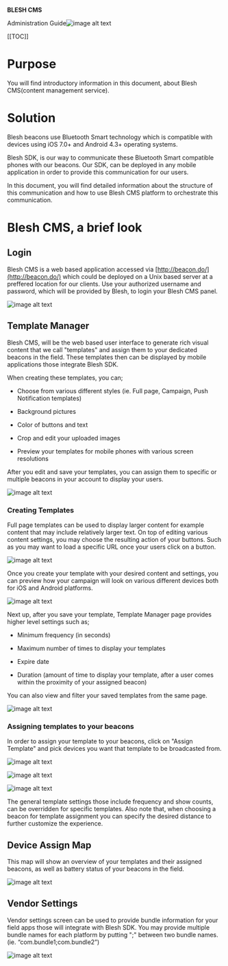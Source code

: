 **BLESH CMS**

Administration Guide![image alt text](image_0.png)

[[TOC]]

# Purpose

You will find introductory information in this document, about Blesh CMS(content management service).

# Solution

Blesh beacons use Bluetooth Smart technology which is compatible with devices using iOS 7.0+ and Android 4.3+ operating systems.

Blesh SDK, is our way to communicate these Bluetooth Smart compatible phones with our beacons. Our SDK, can be deployed in any mobile application in order to provide this communication for our users.

In this document, you will find detailed information about the structure of this communication and how to use Blesh CMS platform to orchestrate this communication.

# Blesh CMS, a brief look

## Login

Blesh CMS is a web based application accessed via [http://beacon.do/](http://beacon.do/) which could be deployed on a Unix based server at a preffered location for our clients. Use your authorized username and password, which will be provided by Blesh, to login your Blesh CMS panel.

 ![image alt text](image_1.png)

## Template Manager

Blesh CMS, will be the web based user interface to generate rich visual content that we call "templates" and assign them to your dedicated beacons in the field. These templates then can be displayed by mobile applications those integrate Blesh SDK.

When creating these templates, you can;

* Choose from various different styles (ie. Full page, Campaign, Push Notification templates)

* Background pictures

* Color of buttons and text

* Crop and edit your uploaded images

* Preview your templates for mobile phones with various screen resolutions

After you edit and save your templates, you can assign them to specific or multiple beacons in your account to display your users. 

![image alt text](image_2.png)

### Creating Templates

Full page templates can be used to display larger content for example content that may include relatively larger text. On top of editing various content settings, you may choose the resulting action of your buttons. Such as you may want to load a specific URL once your users click on a button.

![image alt text](image_3.png)

Once you create your template with your desired content and settings, you can preview how your campaign will look on various different devices both for iOS and Android platforms.

![image alt text](image_4.png)

Next up, after you save your template, Template Manager page provides higher level settings such as;

* Minimum frequency (in seconds)

* Maximum number of times to display your templates

* Expire date

* Duration (amount of time to display your template, after a user comes within the proximity of your assigned beacon)

You can also view and filter your saved templates from the same page.

![image alt text](image_5.png)

### Assigning templates to your beacons

In order to assign your template to your beacons, click on "Assign Template" and pick devices you want that template to be broadcasted from.

![image alt text](image_6.png)

![image alt text](image_7.png)

![image alt text](image_8.png)

The general template settings those include frequency and show counts, can be overridden for specific templates. Also note that, when choosing a beacon for template assignment you can specify the desired distance to further customize the experience.

## Device Assign Map

This map will show an overview of your templates and their assigned beacons, as well as battery status of your beacons in the field.

![image alt text](image_9.png)

## Vendor Settings

Vendor settings screen can be used to provide bundle information for your field apps those will integrate with Blesh SDK. You may provide multiple bundle names for each platform by putting ";" between two bundle names. (ie. “com.bundle1;com.bundle2”)

![image alt text](image_10.png)

